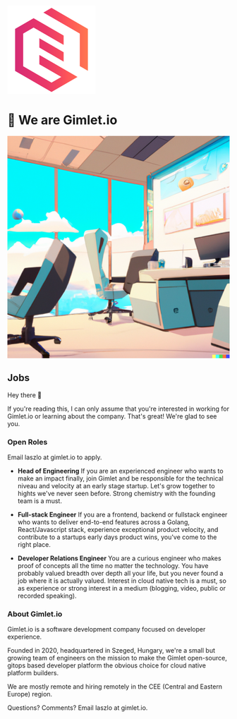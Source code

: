 <picture>
  <source media="(prefers-color-scheme: dark)" srcset="https://github.com/gimlet-io/gimlet-documentation/blob/main/public/logo-dark.svg">
  <img alt="Gimlet" src="https://github.com/gimlet-io/gimlet-documentation/blob/main/public/logo.svg" width="200">
</picture>

# 👋 We are Gimlet.io

![Gimlet office](dalle-office.png)

## Jobs

Hey there 👋

If you're reading this, I can only assume that you're interested in working for Gimlet.io or learning about the company. That's great! We're glad to see you.

### Open Roles

Email laszlo at gimlet.io to apply.

- **Head of Engineering**
If you are an experienced engineer who wants to make an impact finally, join Gimlet and be responsible for the technical niveau and velocity at an early stage startup. Let's grow together to hights we've never seen before. Strong chemistry with the founding team is a must.

- **Full-stack Engineer**
If you are a frontend, backend or fullstack engineer who wants to deliver end-to-end features across a Golang, React/Javascript stack, experience exceptional product velocity, and contribute to a startups early days product wins, you've come to the right place.

- **Developer Relations Engineer**
You are a curious engineer who makes proof of concepts all the time no matter the technology. You have probably valued breadth over depth all your life, but you never found a job where it is actually valued. Interest in cloud native tech is a must, so as experience or strong interest in a medium (blogging, video, public or recorded speaking).

### About Gimlet.io

Gimlet.io is a software development company focused on developer experience.

Founded in 2020, headquartered in Szeged, Hungary, we're a small but growing team of engineers on the mission to make the Gimlet open-source, gitops based developer platform the obvious choice for cloud native platform builders.

We are mostly remote and hiring remotely in the CEE (Central and Eastern Europe) region.

Questions? Comments? Email laszlo at gimlet.io.

